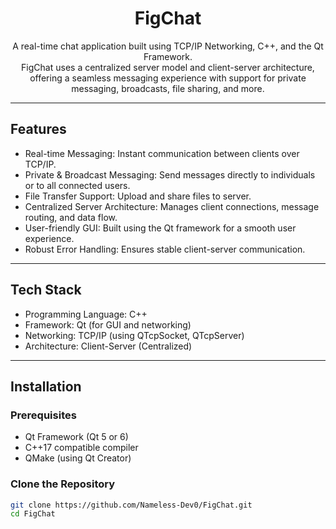 <h1 align="center" id="title">FigChat</h1>

<p align="center" id="description">
A real-time chat application built using TCP/IP Networking, C++, and the Qt Framework.<br>
FigChat uses a centralized server model and client-server architecture, offering a seamless messaging experience with support for private messaging, broadcasts, file sharing, and more.
</p>

---

## Features

- Real-time Messaging: Instant communication between clients over TCP/IP.
- Private & Broadcast Messaging: Send messages directly to individuals or to all connected users.
- File Transfer Support: Upload and share files to server.
- Centralized Server Architecture: Manages client connections, message routing, and data flow.
- User-friendly GUI: Built using the Qt framework for a smooth user experience.
- Robust Error Handling: Ensures stable client-server communication.

---

## Tech Stack

- Programming Language: C++
- Framework: Qt (for GUI and networking)
- Networking: TCP/IP (using QTcpSocket, QTcpServer)
- Architecture: Client-Server (Centralized)

---

## Installation

### Prerequisites

- Qt Framework (Qt 5 or 6)
- C++17 compatible compiler
- QMake (using Qt Creator)

### Clone the Repository

```bash
git clone https://github.com/Nameless-Dev0/FigChat.git
cd FigChat

